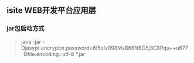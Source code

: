 ## isite WEB开发平台应用层

### jar包启动方式

> java -jar -Djasypt.encryptor.password=6I5oIv098MsB66NBO5j3C8Pqu++u677 -Dfile.encoding=utf-8 *.jar
